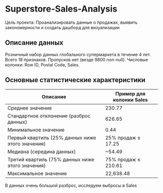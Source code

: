 # Superstore-Sales-Analysis
Цель проекта: Проанализировать данные о продажах, выявить закономерности и создать дашборд для визуализации


## Описание данных

Розничный набор данных глобального супермаркета в течение 4 лет. 
Всего 18 признаков.
Пропусков нет (везде 9800 non-null).
Числовые колонки: Row ID, Postal Code, Sales.

## Основные статистические характеристики

|  Описание  | Пример для колонки Sales |
|------------|---------|
| Среднее значение    |230.77| 
|Стандартное отклонение (разброс данных)|626.65| 
|Минимальное значение|0.44| 
|Первый квартиль (25% данных ниже этого значения)|25% продаж ≤ 17.25| 
|Медиана (середина данных)|~54.49| 
|Третий квартиль (75% данных ниже этого значения)|75% продаж ≤ 210.61| 
|Максимальное значение|22,638.48| 


В данных очень большой разброс, исследуем выбросы в Sales 

